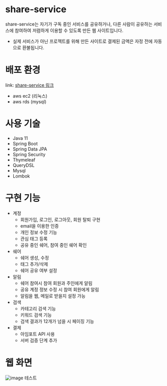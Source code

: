 # share-service

share-service는 자기가 구독 중인 서비스를 공유하거나, 다른 사람이 공유하는 서비스에 참여하여 저렴하게 이용할 수 있도록 만든 웹 사이트입니다.   
- 실제 서비스가 아닌 프로젝트를 위해 만든 사이트로 결제된 금액은 자정 전에 자동으로 환불됩니다.

# 배포 환경
link: [share-service 링크](http://52.78.87.137:8080/)
- aws ec2 (리눅스)
- aws rds (mysql)

# 사용 기술
- Java 11
- Spring Boot
- Spring Data JPA
- Spring Security
- Thymeleaf
- QueryDSL
- Mysql
- Lombok

# 구현 기능
- 계정
   - 회원가입, 로그인, 로그아웃, 회원 탈퇴 구현
   - email을 이용한 인증
   - 개인 정보 수정 기능
   - 관심 태그 등록
   - 공유 중인 쉐어, 참여 중인 쉐어 확인
- 쉐어
   - 쉐어 생성, 수정
   - 태그 추가/삭제
   - 쉐어 공유 여부 설정
- 알림
   - 쉐어 참여시 참여 회원과 주인에게 알림
   - 공유 계정 정보 수정 시 참여 회원에게 알림
   - 알림을 웹, 메일로 받을지 설정 가능
- 검색
   - 카테고리 검색 기능
   - 키워드 검색 기능
   - 검색 결과가 12개가 넘을 시 페이징 기능
- 결제
   - 아임포트 API 사용
   - 서버 검증 단계 추가

# 웹 화면 
![image](https://user-images.githubusercontent.com/80329358/150930330-bf18f527-dc3d-4400-b35f-016a3ee742ef.png) 테스트 

